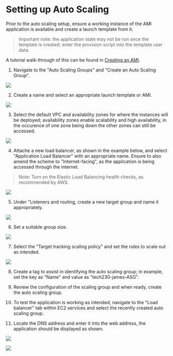 # Setting up Auto Scaling

Prior to the auto scaling setup, ensure a working instance of the AMI application is available and create a launch template from it.

 >Important note: the application state may not be run once the template is created; enter the provision script into the template user data.

A tutorial walk-through of this can be found in [Creating an AMI](https://github.com/PutuJem/tech230_AWS/blob/main/creating_an_ec2_instance.md).

1. Navigate to the "Auto Scaling Groups" and "Create an Auto Scaling Group".

![](autoscaling_setup_images/1_create.png)

2. Create a name and select an appropriate launch template or AMI.

![](autoscaling_setup_images/2_name.png)

3. Select the default VPC and availability zones for where the instances will be deployed; availability zones enable scalability and high availability, in the occurence of one zone being down the other zones can still be accessed.

![](autoscaling_setup_images/3_network.png)

4. Attache a new load balancer, as shown in the example below, and select "Application Load Balancer" with an appropriate name. Ensure to also amend the scheme to "Internet-facing", as the application is being accessed through the internet.

 > Note: Turn on the Elastic Load Balancing health checks, as recommended by AWS.

![](autoscaling_setup_images/4_load.png)

5. Under "Listeners and routing, create a new target group and name it appropriately.

![](autoscaling_setup_images/5_listen.png)

6. Set a suitable group size.

![](autoscaling_setup_images/6_group.png)

7. Select the "Target tracking scaling policy" and set the rules to scale out as intended.

![](autoscaling_setup_images/7_policy.png)

8. Create a tag to assist in identifying the auto scaling group; in example, set the key as "Name" and value as "tech230-james-ASG".

9. Review the configuration of the scaling group and when ready, create the auto scaling group.

10. To test the application is working as intended, navigate to the "Load balancer" tab within EC2 services and select the recently created auto scaling group.

11. Locate the DNS address and enter it into the web address, the application should be displayed as shown. 

![](autoscaling_setup_images/8_balancer.png)

![](autoscaling_setup_images/9_dns.PNG)